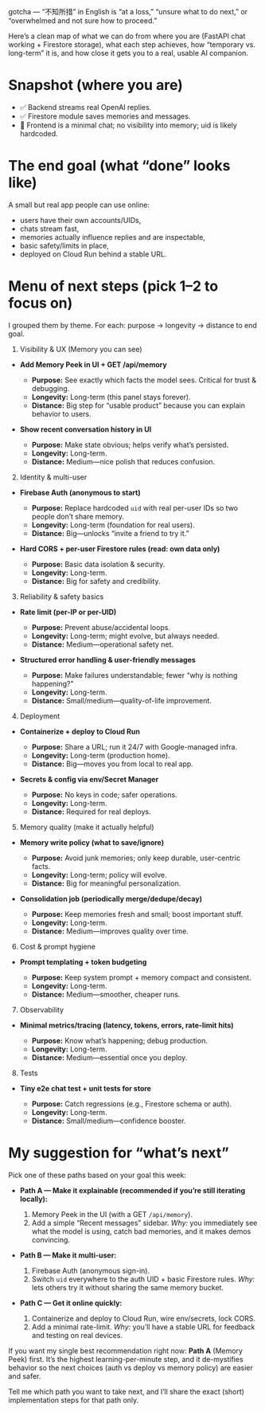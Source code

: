 gotcha — “不知所措” in English is “at a loss,” “unsure what to do next,” or “overwhelmed and not sure how to proceed.”

Here’s a clean map of what we can do from where you are (FastAPI chat working + Firestore storage), what each step achieves, how “temporary vs. long-term” it is, and how close it gets you to a real, usable AI companion.

# Snapshot (where you are)

* ✅ Backend streams real OpenAI replies.
* ✅ Firestore module saves memories and messages.
* 🚧 Frontend is a minimal chat; no visibility into memory; uid is likely hardcoded.

# The end goal (what “done” looks like)

A small but real app people can use online:

* users have their own accounts/UIDs,
* chats stream fast,
* memories actually influence replies and are inspectable,
* basic safety/limits in place,
* deployed on Cloud Run behind a stable URL.

# Menu of next steps (pick 1–2 to focus on)

I grouped them by theme. For each: purpose → longevity → distance to end goal.

1. Visibility & UX (Memory you can see)

* **Add Memory Peek in UI + GET /api/memory**

  * **Purpose:** See exactly which facts the model sees. Critical for trust & debugging.
  * **Longevity:** Long-term (this panel stays forever).
  * **Distance:** Big step for “usable product” because you can explain behavior to users.
* **Show recent conversation history in UI**

  * **Purpose:** Make state obvious; helps verify what’s persisted.
  * **Longevity:** Long-term.
  * **Distance:** Medium—nice polish that reduces confusion.

2. Identity & multi-user

* **Firebase Auth (anonymous to start)**

  * **Purpose:** Replace hardcoded `uid` with real per-user IDs so two people don’t share memory.
  * **Longevity:** Long-term (foundation for real users).
  * **Distance:** Big—unlocks “invite a friend to try it.”
* **Hard CORS + per-user Firestore rules (read: own data only)**

  * **Purpose:** Basic data isolation & security.
  * **Longevity:** Long-term.
  * **Distance:** Big for safety and credibility.

3. Reliability & safety basics

* **Rate limit (per-IP or per-UID)**

  * **Purpose:** Prevent abuse/accidental loops.
  * **Longevity:** Long-term; might evolve, but always needed.
  * **Distance:** Medium—operational safety net.
* **Structured error handling & user-friendly messages**

  * **Purpose:** Make failures understandable; fewer “why is nothing happening?”
  * **Longevity:** Long-term.
  * **Distance:** Small/medium—quality-of-life improvement.

4. Deployment

* **Containerize + deploy to Cloud Run**

  * **Purpose:** Share a URL; run it 24/7 with Google-managed infra.
  * **Longevity:** Long-term (production home).
  * **Distance:** Big—moves you from local to real app.
* **Secrets & config via env/Secret Manager**

  * **Purpose:** No keys in code; safer operations.
  * **Longevity:** Long-term.
  * **Distance:** Required for real deploys.

5. Memory quality (make it actually helpful)

* **Memory write policy (what to save/ignore)**

  * **Purpose:** Avoid junk memories; only keep durable, user-centric facts.
  * **Longevity:** Long-term; policy will evolve.
  * **Distance:** Big for meaningful personalization.
* **Consolidation job (periodically merge/dedupe/decay)**

  * **Purpose:** Keep memories fresh and small; boost important stuff.
  * **Longevity:** Long-term.
  * **Distance:** Medium—improves quality over time.

6. Cost & prompt hygiene

* **Prompt templating + token budgeting**

  * **Purpose:** Keep system prompt + memory compact and consistent.
  * **Longevity:** Long-term.
  * **Distance:** Medium—smoother, cheaper runs.

7. Observability

* **Minimal metrics/tracing (latency, tokens, errors, rate-limit hits)**

  * **Purpose:** Know what’s happening; debug production.
  * **Longevity:** Long-term.
  * **Distance:** Medium—essential once you deploy.

8. Tests

* **Tiny e2e chat test + unit tests for store**

  * **Purpose:** Catch regressions (e.g., Firestore schema or auth).
  * **Longevity:** Long-term.
  * **Distance:** Small/medium—confidence booster.

# My suggestion for “what’s next”

Pick one of these paths based on your goal this week:

* **Path A — Make it explainable (recommended if you’re still iterating locally):**

  1. Memory Peek in the UI (with a GET `/api/memory`).
  2. Add a simple “Recent messages” sidebar.
     *Why:* you immediately see what the model is using, catch bad memories, and it makes demos convincing.

* **Path B — Make it multi-user:**

  1. Firebase Auth (anonymous sign-in).
  2. Switch `uid` everywhere to the auth UID + basic Firestore rules.
     *Why:* lets others try it without sharing the same memory bucket.

* **Path C — Get it online quickly:**

  1. Containerize and deploy to Cloud Run, wire env/secrets, lock CORS.
  2. Add a minimal rate-limit.
     *Why:* you’ll have a stable URL for feedback and testing on real devices.

If you want my single best recommendation right now: **Path A** (Memory Peek) first. It’s the highest learning-per-minute step, and it de-mystifies behavior so the next choices (auth vs deploy vs memory policy) are easier and safer.

Tell me which path you want to take next, and I’ll share the exact (short) implementation steps for that path only.
